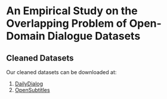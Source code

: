# An Empirical Study on the Overlapping Problem of Open-Domain Dialogue Datasets

## Cleaned Datasets

Our cleaned datasets can be downloaded at:
1. [DailyDialog](https://github.com/yq-wen/overlapping-datasets/releases/download/v0.1/cleaned_dd.zip)
2. [OpenSubtitles](https://github.com/yq-wen/overlapping-datasets/releases/download/v0.1/cleaned_ost.zip)
